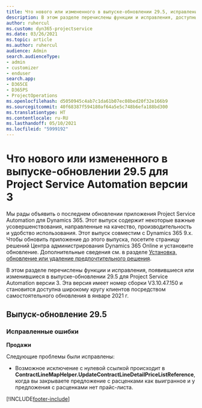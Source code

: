 ```yaml
---
title: Что нового или измененного в выпуске-обновлении 29.5, исправление, Project Service Automation, исправление версии 3
description: В этом разделе перечислены функции и исправления, доступные в выпуске-обновлении 29.5 для Project Service Automation исправление версии 3.
author: ruhercul
ms.custom: dyn365-projectservice
ms.date: 03/26/2021
ms.topic: article
ms.author: ruhercul
audience: Admin
search.audienceType:
- admin
- customizer
- enduser
search.app:
- D365CE
- D365PS
- ProjectOperations
ms.openlocfilehash: d5050945c4ab7c1da61b07ec08bed20f32e166b9
ms.sourcegitcommit: 40f68387f594180af64a5e5c748b6efa188bd300
ms.translationtype: HT
ms.contentlocale: ru-RU
ms.lasthandoff: 05/10/2021
ms.locfileid: "5999192"
---
```

# <a name="whats-new-or-changed-in-project-service-automation-update-release-295-v3"></a>Что нового или измененного в выпуске-обновлении 29.5 для Project Service Automation версии 3

Мы рады объявить о последнем обновлении приложения Project Service Automation для Dynamics 365. Этот выпуск содержит некоторые важные усовершенствования, направленные на качество, производительность и удобство использования. Этот выпуск совместим с Dynamics 365 9.x. Чтобы обновить приложение до этого выпуска, посетите страницу решений Центра администрирования Dynamics 365 Online и установите обновление. Дополнительные сведения см. в разделе [Установка, обновление или удаление предпочтительного решения](/power-platform/admin/install-remove-preferred-solution.md).

В этом разделе перечислены функции и исправления, появившиеся или изменившиеся в выпуске-обновлении 29.5 для Project Service Automation версии 3. Эта версия имеет номер сборки V3.10.47.150 и становится доступна широкому кругу клиентов посредством самостоятельного обновления в январе 2021 г.

## <a name="update-release-295"></a>Выпуск-обновление 29.5

### <a name="bug-fixes"></a>Исправленные ошибки


**Продажи**

Следующие проблемы были исправлены:

- Возможное исключение с нулевой ссылкой происходит в **ContractLineMapHelper.UpdateContractLineDetailPriceListReference**, когда вы закрываете предложение с расценками как выигранное и у предложения с расценками нет прайс-листа.


[!INCLUDE[footer-include](../includes/footer-banner.md)]
